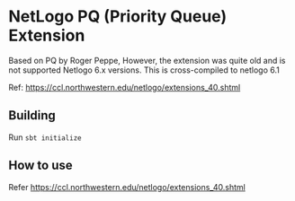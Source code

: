 
# NetLogo PQ (Priority Queue) Extension
Based on PQ by Roger Peppe, However, the extension was quite old and is not
supported Netlogo 6.x versions. This is cross-compiled to netlogo 6.1

Ref: https://ccl.northwestern.edu/netlogo/extensions_40.shtml

## Building

Run `sbt initialize`


## How to use
Refer https://ccl.northwestern.edu/netlogo/extensions_40.shtml

